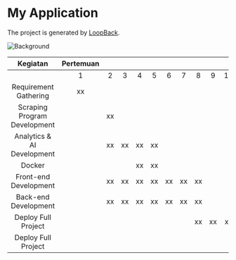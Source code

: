 # My Application

The project is generated by [LoopBack](http://loopback.io).

![Background](https://drive.google.com/uc?export=view&id=1tGYMAVJNwfF5VwzPkkbDb4QPrJ2__7b2)

| Kegiatan | Pertemuan |  |  |  |  |  |  |  |  |  |  |  |
| :---: | :---: | :---: | :---: | :---: | :---: | :---: | :---: | :---: | :---: | :---: | :---: | :---: |
| | 1 | 2 | 3 | 4 | 5 | 6 | 7 | 8 | 9 | 10 | 11 | 12 |
| Requirement Gathering | xx | | | | | | | | | | | |
| Scraping Program Development |  | xx | | | | | | | | | | |
| Analytics & AI Development | | xx | xx | xx | xx | | | | | | | |
| Docker | | | | xx | xx | | | | | | | |
| Front-end Development | | xx | xx | xx | xx | xx | xx | xx | | | | |
| Back-end Development | | xx | xx | xx | xx | xx | xx | xx | | | | |
| Deploy Full Project | | | | | | | | xx | xx | xx | | |
| Deploy Full Project | | | | | | | | | | | xx | xx |
